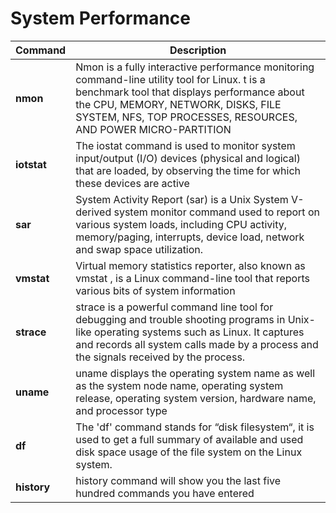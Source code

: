 <h1>System Performance</h1>

| Command     | Description |
| ----------- | ----------- |
| **nmon**       | Nmon is a fully interactive performance monitoring command-line utility tool for Linux. t is a benchmark tool that displays performance about the CPU, MEMORY, NETWORK, DISKS, FILE SYSTEM, NFS, TOP PROCESSES, RESOURCES, AND POWER MICRO-PARTITION        |
| **iotstat**    | The iostat command is used to monitor system input/output (I/O) devices (physical and logical) that are loaded, by observing the time for which these devices are active        |
| **sar**       | System Activity Report (sar) is a Unix System V-derived system monitor command used to report on various system loads, including CPU activity, memory/paging, interrupts, device load, network and swap space utilization.       |
| **vmstat**      | Virtual memory statistics reporter, also known as vmstat , is a Linux command-line tool that reports various bits of system information        |
| **strace**     | strace is a powerful command line tool for debugging and trouble shooting programs in Unix-like operating systems such as Linux. It captures and records all system calls made by a process and the signals received by the process.      |
| **uname**     | uname displays the operating system name as well as the system node name, operating system release, operating system version, hardware name, and processor type      |
| **df**         | The 'df' command stands for “disk filesystem“, it is used to get a full summary of available and used disk space usage of the file system on the Linux system.        |
| **history**    | history command will show you the last five hundred commands you have entered        |

